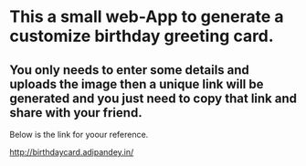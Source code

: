 # This a small web-App to generate a customize birthday greeting card.
## You only needs to enter some details and uploads the image then a unique link will be generated and you just need to copy that link and share with your friend.

Below is the link for yoour reference.

http://birthdaycard.adipandey.in/
